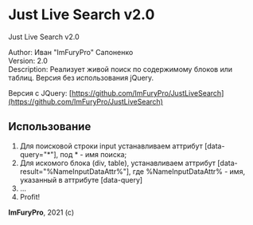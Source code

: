 # Just Live Search v2.0
Just Live Search v2.0

Author: Иван "ImFuryPro" Сапоненко <br>
Version: 2.0 <br>
Description: Реализует живой поиск по содержимому блоков или таблиц. Версия без использования jQuery.

Версия с JQuery: [https://github.com/ImFuryPro/JustLiveSearch](https://github.com/ImFuryPro/JustLiveSearch)

## Использование
1. Для поисковой строки input устанавливаем аттрибут [data-query="*"], под * - имя поиска;
2. Для искомого блока (div, table), устанавливаем аттрибут [data-result="%NameInputDataAttr%"], где %NameInputDataAttr% - имя, указанный в аттрибуте [data-query]
3. ...
4. Profit!

**ImFuryPro**, 2021 (c)